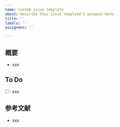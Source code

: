 ```yaml
---
name: Custom issue template
about: Describe this issue template's purpose here.
title: ''
labels: ''
assignees: ''

---
```


## 概要
* xxx

## To Do
- [ ] xxx

## 参考文献
* xxx
